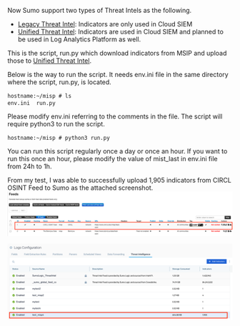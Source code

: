 Now Sumo support two types of Threat Intels as the following.
* [Legacy Threat Intel](https://help.sumologic.com/docs/cse/administration/create-custom-threat-intel-source/): Indicators are only used in Cloud SIEM
* [Unified Threat Intel](https://help.sumologic.com/docs/security/threat-intelligence/upload-formats/): Indicators are used in Cloud SIEM and planned to be used in Log Analytics Platform as well.

This is the script, run.py which download indicators from MSIP and upload those to [Unified Threat Intel](https://help.sumologic.com/docs/security/threat-intelligence/upload-formats/).

Below is the way to run the script.
It needs env.ini file in the same directory where the script, run.py, is located.

```
hostname:~/misp # ls
env.ini  run.py
```

Please modify env.ini referring to the comments in the file.
The script will require python3 to run the script.
```
hostname:~/misp # python3 run.py
```
You can run this script regularly once a day or once an hour. If you want to run this once an hour, please modify the value of mist_last in env.ini file from 24h to 1h.

From my test, I was able to successfully upload 1,905 indicators from CIRCL OSINT Feed to Sumo as the attached screenshot.
![The feed I tested from MISP](screenshots/MispFeed.png)

![Threat Intel Source in Sumo](screenshots/Sumo_TI.png)
